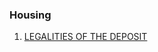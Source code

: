 ### Housing
1. [LEGALITIES OF THE DEPOSIT](https://the-red-relocators.com/relocation-guides-germany/real-estate-germany/legalities-of-the-deposit/?fbclid=IwAR0_Ak9f4SSej1aPNFBsibSa2mWzFGt0PHTOhGY0Mg0VQhVSeYhJBwpv7JA)
